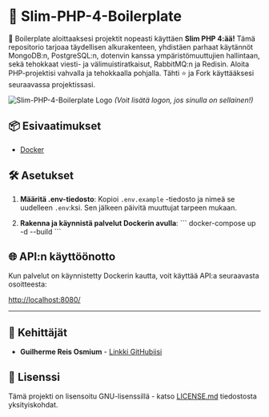 # 🚀 Slim-PHP-4-Boilerplate

🚀 Boilerplate aloittaaksesi projektit nopeasti käyttäen **Slim PHP 4:ää!** Tämä repositorio tarjoaa täydellisen alkurakenteen, yhdistäen parhaat käytännöt MongoDB:n, PostgreSQL:n, dotenvin kanssa ympäristömuuttujien hallintaan, sekä tehokkaat viesti- ja välimuistiratkaisut, RabbitMQ:n ja Redisin. Aloita PHP-projektisi vahvalla ja tehokkaalla pohjalla. Tähti ⭐ ja Fork käyttääksesi seuraavassa projektissasi.

![Slim-PHP-4-Boilerplate Logo](https://avatars.githubusercontent.com/u/18685227?v=4) 
*(Voit lisätä logon, jos sinulla on sellainen!)*

## 📦 Esivaatimukset

- [Docker](https://www.docker.com/get-started)

## 🛠️ Asetukset

1. **Määritä .env-tiedosto**: Kopioi `.env.example` -tiedosto ja nimeä se uudelleen `.env`:ksi. Sen jälkeen päivitä muuttujat tarpeen mukaan.

2. **Rakenna ja käynnistä palvelut Dockerin avulla**:
\```
docker-compose up -d --build
\```

## 🌐 API:n käyttöönotto

Kun palvelut on käynnistetty Dockerin kautta, voit käyttää API:a seuraavasta osoitteesta:

[http://localhost:8080/](http://localhost:8080/)

---

## 🤖 Kehittäjät

- **Guilherme Reis Osmium** - [Linkki GitHubiisi](https://github.com/guilhermeosmium)

## 📄 Lisenssi

Tämä projekti on lisensoitu GNU-lisenssillä - katso [LICENSE.md](LICENSE.md) tiedostosta yksityiskohdat.
